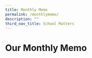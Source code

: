 ```yaml
---
title: Monthly Memo
permalink: /monthlymemo/
description: ""
third_nav_title: School Matters
---
```

# Our Monthly Memo